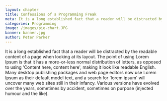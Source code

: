 ```yaml
---
layout: chapter
title: Confessions of a Programming Freak
meta: It is a long established fact that a reader will be distracted by the readable content of a page when looking at its layout.
categories: Programming
image: /images/pie-chart.JPG
banner: banner.jpg
author: Peter Parker
---
```


It is a long established fact that a reader will be distracted by the readable content of a page when looking at its layout. The point of using Lorem Ipsum is that it has a more-or-less normal distribution of letters, as opposed to using 'Content here, content here', making it look like readable English. Many desktop publishing packages and web page editors now use Lorem Ipsum as their default model text, and a search for 'lorem ipsum' will uncover many web sites still in their infancy. Various versions have evolved over the years, sometimes by accident, sometimes on purpose (injected humour and the like).